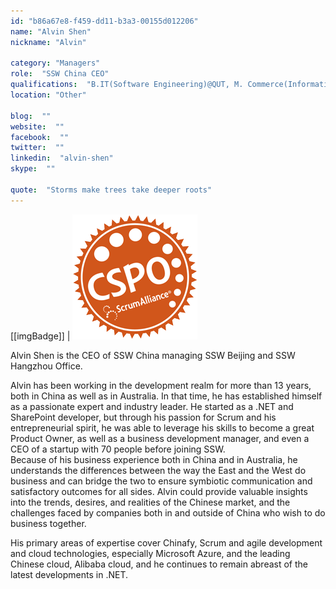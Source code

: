 ```yaml
---
id: "b86a67e8-f459-dd11-b3a3-00155d012206"
name: "Alvin Shen"
nickname: "Alvin"

category: "Managers"
role:  "SSW China CEO"
qualifications:  "B.IT(Software Engineering)@QUT, M. Commerce(Information System)@UNSW, CSPO, MCPD, MCTS"
location: "Other"

blog:  ""
website:  ""
facebook:  ""
twitter:  ""
linkedin:  "alvin-shen"
skype:  ""

quote:  "Storms make trees take deeper roots"
---
```


[[imgBadge]]
| ![](../badges/CSPO_medallion_200.png) 
  

Alvin Shen is the CEO of SSW China managing SSW Beijing and SSW Hangzhou Office.  

Alvin has been working in the development realm for more than 13 years, both in China as well as in Australia. In that time, he has established himself as a passionate expert and industry leader. He started as a .NET and SharePoint developer, but through his passion for Scrum and his entrepreneurial spirit, he was able to leverage his skills to become a great Product Owner, as well as a business development manager, and even a CEO of a startup with 70 people before joining SSW.  
Because of his business experience both in China and in Australia, he understands the differences between the way the East and the West do business and can bridge the two to ensure symbiotic communication and satisfactory outcomes for all sides. Alvin could provide valuable insights into the trends, desires, and realities of the Chinese market, and the challenges faced by companies both in and outside of China who wish to do business together.   

His primary areas of expertise cover Chinafy, Scrum and agile development and cloud technologies, especially Microsoft Azure, and the leading Chinese cloud, Alibaba cloud, and he continues to remain abreast of the latest developments in .NET.  
